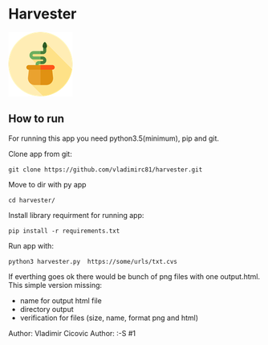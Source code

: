 # Harvester
![Harvester](https://github.com/vladimirc81/harvester/blob/master/snake.png?raw=true)

## How to run
For running this app you need python3.5(minimum), pip and git.

Clone app from git:
```
git clone https://github.com/vladimirc81/harvester.git
```
Move to dir with py app

```
cd harvester/
```
Install library requirment for running app:
```
pip install -r requirements.txt
```

Run app with:
```
python3 harvester.py  https://some/urls/txt.cvs
```

If everthing goes ok there would be bunch of png files with one output.html.
This simple version missing:
- name for output html file 
- directory output
- verification for files (size, name, format png and html)


Author: Vladimir Cicovic
Author: :-S #1
